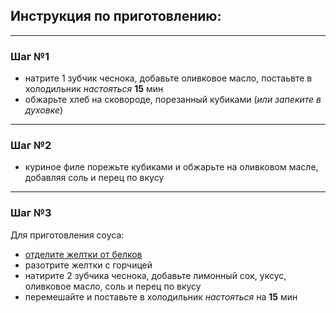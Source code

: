 ## Инструкция по приготовлению:

---

### Шаг №1
- натрите 1 зубчик чеснока, добавьте оливковое масло, постаьвте  в холодильник *настояться* **15** мин
- обжарьте хлеб на сковороде, порезанный кубиками (*или запеките в духовке*) 

---

### Шаг №2
- куриное филе порежьте кубиками и обжарьте на оливковом масле, добавляя соль и перец по вкусу

---

### Шаг №3
Для приготовления соуса: 
- [отделите желтки от белков](https://eda.ru/video/yayca/kak-otdelit-belki-ot-zheltkov-5) 
- разотрите желтки с горчицей
- натирите 2 зубчика чеснока, добавьте лимонный сок, уксус, оливковое масло, соль и перец по вкусу
- перемешайте и поставьте в холодильник *настояться* на **15** мин
